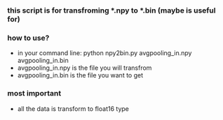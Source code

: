 ### this script is for transfroming *.npy to *.bin (maybe is useful for)
### how to use?
- in your command line: python npy2bin.py avgpooling_in.npy avgpooling_in.bin
- avgpooling_in.npy is the file you will transfrom
- avgpooling_in.bin is the file you want to get
### most important
- all the data is transform to float16 type